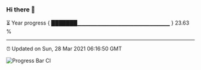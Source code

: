 ### Hi there 👋

⏳ Year progress { ███████▁▁▁▁▁▁▁▁▁▁▁▁▁▁▁▁▁▁▁▁▁▁▁ } 23.63 %

---

⏰ Updated on Sun, 28 Mar 2021 06:16:50 GMT

![Progress Bar CI](https://github.com/liununu/liununu/workflows/Progress%20Bar%20CI/badge.svg)
